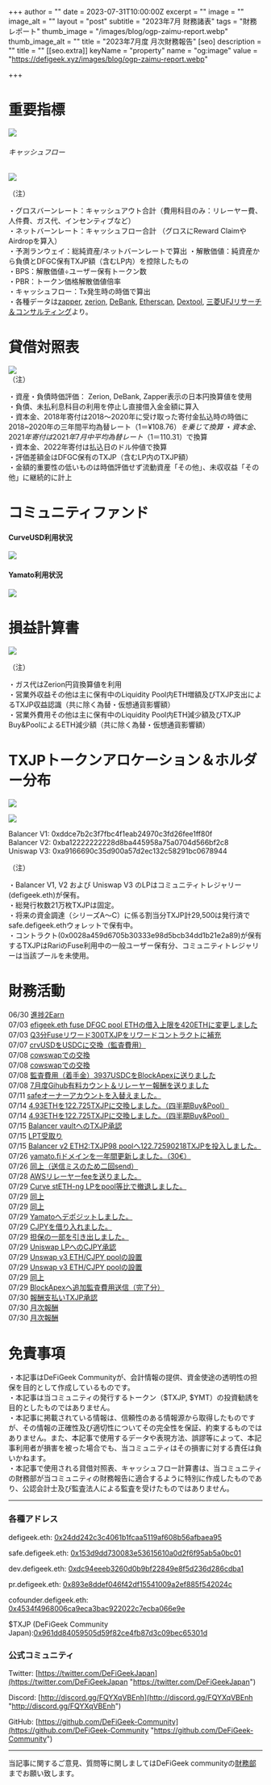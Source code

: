 
+++
author = ""
date = 2023-07-31T10:00:00Z
excerpt = ""
image = ""
image_alt = ""
layout = "post"
subtitle = "2023年7月 財務諸表"
tags = "財務レポート"
thumb_image = "/images/blog/ogp-zaimu-report.webp"
thumb_image_alt = ""
title = "2023年7月度 月次財務報告"
[seo]
description = ""
title = ""
[[seo.extra]]
keyName = "property"
name = "og:image"
value = "https://defigeek.xyz/images/blog/ogp-zaimu-report.webp"

+++

# 重要指標

![](/images/blog/23077.png)

###### キャッシュフロー

![](/images/blog/23071.png)

（注）

・グロスバーンレート：キャッシュアウト合計（費用科目のみ：リレーヤー費、人件費、ガス代、インセンティブなど）\
・ネットバーンレート：キャッシュフロー合計 （グロスにReward ClaimやAirdropを算入）\
・予測ランウェイ：総純資産/ネットバーンレートで算出 ・解散価値：純資産から負債とDFGC保有TXJP額（含むLP内）を控除したもの\
・BPS：解散価値÷ユーザー保有トークン数\
・PBR：トークン価格解散価値倍率\
・キャッシュフロー：Tx発生時の時価で算出\
・各種データは[zapper](https://t.co/lzLYnn8VGj?amp=1), [zerion](https://app.zerion.io/), [DeBank](https://debank.com/), [Etherscan](https://etherscan.io/), [Dextool](https://www.dextools.io/app/ether/pair-explorer/0xa9166690c35d900a57d2ec132c58291bc0678944), [三菱UFJリサーチ＆コンサルティング](http://www.murc-kawasesouba.jp/fx/lastmonth.php)より。

#

# 貸借対照表

![](/images/blog/23074.png)\
（注）

・資産・負債時価評価： Zerion, DeBank, Zapper表示の日本円換算値を使用\
・負債、未払利息科目の利用を停止し直接借入金金額に算入\
・資本金、2018年寄付は2018～2020年に受け取った寄付金払込時の時価に2018~2020年の三年間平均為替レート（$1＝¥108.76）を乗じて換算\
・資本金、2021年寄付は2021年7月中平均為替レート（$1＝110.31）で換算\
・資本金、2022年寄付は払込日のドル仲値で換算\
・評価差額金はDFGC保有のTXJP（含むLP内のTXJP額）\
・金額的重要性の低いものは時価評価せず流動資産「その他」、未収収益「その他」に継続的に計上

#

# コミュニティファンド

#### **CurveUSD利用状況**

![](/images/blog/23073.png)

#### **Yamato利用状況**

![](/images/blog/23072.png)

#

# 損益計算書

![](/images/blog/23075.png)

（注）

・ガス代はZerion円貨換算値を利用\
・営業外収益その他は主に保有中のLiquidity Pool内ETH増額及びTXJP支出によるTXJP収益認識（共に除く為替・仮想通貨影響額）\
・営業外費用その他は主に保有中のLiquidity Pool内ETH減少額及びTXJP Buy\&PoolによるETH減少額（共に除く為替・仮想通貨影響額）

#

# TXJPトークンアロケーション＆ホルダー分布

![](/images/blog/23076.png)

![](/images/blog/23078.png)

Balancer V1: 0xddce7b2c3f7fbc4f1eab24970c3fd26fee1ff80f\
Balancer V2: 0xba12222222228d8ba445958a75a0704d566bf2c8\
Uniswap V3: 0xa9166690c35d900a57d2ec132c58291bc0678944

（注）

・Balancer V1, V2 および Uniswap V3 のLPはコミュニティトレジャリー (defigeek.eth)が保有。\
・総発行枚数21万枚TXJPは固定。\
・将来の資金調達（シリーズA～C）に係る割当分TXJP計29,500は発行済でsafe.defigeek.ethウォレットで保有中。\
・コントラクト(0x0028a459d6705b30333e98d5bcb34dd1b21e2a89)が保有するTXJPはRariのFuse利用中の一般ユーザー保有分、コミュニティトレジャリーは当該プールを未使用。

#

# 財務活動

06/30	[進捗2Earn](https://polygonscan.com/tx/0xb55b570021b6d101f1bd410e334df1e82f924a9ff90897c6119096f26d2790f0)  
07/03	[efigeek.eth fuse DFGC pool ETHの借入上限を420ETHに変更しました](https://etherscan.io/tx/0x817f7f2a89ba48aa8eeccb4a23079289f124f29f23b133c5cf80f529d522c705)  
07/03	[Q3分Fuseリワード300TXJPをリワードコントラクトに補充](https://etherscan.io/tx/0x7a929ea62f88ff5bd26f583c610a546e84994193ac16f6662e3bb99e7259e227)  
07/07	[crvUSDをUSDCに交換（監査費用）](https://etherscan.io/tx/0xf884a4017eecea13578103942a2a20798c75526244b25377d33493a184c58980)  
07/08	[cowswapでの交換](https://etherscan.io/tx/0x44fe517b25d22548e80280f6a53c57f6aa4587bc234bba1fdf41e11c0dfa1449)  
07/08	[cowswapでの交換](https://etherscan.io/tx/0x44fe517b25d22548e80280f6a53c57f6aa4587bc234bba1fdf41e11c0dfa1449)  
07/08	[監査費用（着手金）3937USDCをBlockApexに送りました](https://etherscan.io/tx/0xa2c38897de28932c3de6401fc8ec67a9ccca24e7f23f5f2b4349aad2d9e3099b)  
07/08	[7月度Gihub有料カウント＆リレーヤー報酬を送りました](https://etherscan.io/tx/0x42038a1c1d7fa489f455945158847e29d1a793382539a320b79b2796f178d2f6)  
07/11	[safeオーナーアカウントを入替えました。](https://etherscan.io/tx/0xec0df320e4f955920aa30307053dc54d6b1de2f4253c1a7a3d00805a78173dea)  
07/14	[4.93ETHを122.725TXJPに交換しました。（四半期Buy&Pool）](https://etherscan.io/tx/0x3a3c90f7563d9e95a7c38ed779d9e63d7f4c70f24cc858bcc9e9d162082496c0)  
07/14	[4.93ETHを122.725TXJPに交換しました。（四半期Buy&Pool）](https://etherscan.io/tx/0x3a3c90f7563d9e95a7c38ed779d9e63d7f4c70f24cc858bcc9e9d162082496c0)  
07/15	[Balancer vaultへのTXJP承認](https://etherscan.io/tx/0xe397d76cc9ee316dc64a440dbbc8ac6fd84cde581282db9e458641abb05be5fd)  
07/15	[LPT受取り](https://etherscan.io/tx/0x1049d2f4658b6d51091a544510212252829ec6c51408b27533254615630f69ad)  
07/15	[Balancer v2 ETH2:TXJP98 poolへ122.72590218TXJPを投入しました。](https://etherscan.io/tx/0x1049d2f4658b6d51091a544510212252829ec6c51408b27533254615630f69ad)  
07/26	[yamato.fiドメインを一年間更新しました。（30€）](https://etherscan.io/tx/0x73d4498663bc6d24948e55161ea237a71694bc2dd3796d08028d073428653405)  
07/26	[同上（送信ミスのため二回send）](https://etherscan.io/tx/0x07ff492995a4ce225f39501637d7f1da4431edc5c24b9851a4d34db64d3a02e9)  
07/28	[AWSリレーヤーfeeを送りました。](https://etherscan.io/tx/0xe7ed078921c3db123451722b1f99a23b50e9c063c5a6bf467c49a54d8af73202)  
07/29	[Curve stETH-ng LPをpool等比で撤退しました。](https://etherscan.io/tx/0xc718001104ca655f996dc6d3c4854c0ea198cc358acf998eed2b27d8d3275f50)  
07/29	[同上](https://etherscan.io/tx/0xc718001104ca655f996dc6d3c4854c0ea198cc358acf998eed2b27d8d3275f50)  
07/29	[同上](https://etherscan.io/tx/0xc718001104ca655f996dc6d3c4854c0ea198cc358acf998eed2b27d8d3275f50)  
07/29	[Yamatoへデポジットしました。](https://etherscan.io/tx/0xe495033e5065635c77a15abc983b6d4a231ba92fb72a695e4179ac9238fcbffb)  
07/29	[CJPYを借り入れました。](https://etherscan.io/tx/0x47fb98aeb69f7b44ec0c7663e45ba35f82a10281a5b83587337f0ff02a73fde8)  
07/29	[担保の一部を引き出しました。](https://etherscan.io/tx/0xd26149fbcf6c2e2f08b24790332579390d6ab063098f12cb8a9bed3e88d5c51e)  
07/29	[Uniswap LPへのCJPY承認](https://etherscan.io/tx/0x70393cad17d25b32f09654626331aeabd4de41437680e999d8d462883a6268b2)  
07/29	[Unswap v3 ETH/CJPY poolの設置](https://etherscan.io/tx/0x92aa70732b13707046df8fc42db7c6c4c67484d2d55ec5a0c535fe2d0b228e92)  
07/29	[Unswap v3 ETH/CJPY poolの設置](https://etherscan.io/tx/0x92aa70732b13707046df8fc42db7c6c4c67484d2d55ec5a0c535fe2d0b228e92)  
07/29	[同上](https://etherscan.io/tx/0x92aa70732b13707046df8fc42db7c6c4c67484d2d55ec5a0c535fe2d0b228e92)  
07/29	[BlockApexへ追加監査費用送信（完了分）](https://etherscan.io/tx/0x1a476d4f2b13b8999033e4eb64da9e9fc099c3511dc8603433a79555887b55b5)  
07/30	[報酬支払いTXJP承認](https://etherscan.io/tx/0x7f4c1369c4cdad0712b9d9aac07552710321bb607aba3b81b733441deb623fc9)  
07/30	[月次報酬](https://etherscan.io/tx/0x575563ae8776df1132e014762d77953254975b3aa9af83b65c35e18f93b980d1)  
07/30	[月次報酬](https://etherscan.io/tx/0x575563ae8776df1132e014762d77953254975b3aa9af83b65c35e18f93b980d1)  


# 免責事項

・本記事はDeFiGeek Communityが、会計情報の提供、資金使途の透明性の担保を目的として作成しているものです。\
・本記事は当コミュニティの発行するトークン（$TXJP, $YMT）の投資勧誘を目的としたものではありません。\
・本記事に掲載されている情報は、信頼性のある情報源から取得したものですが、その情報の正確性及び適切性についてその完全性を保証、約束するものではありません。また、本記事で使用するデータや表現方法、誤謬等によって、本記事利用者が損害を被った場合でも、当コミュニティはその損害に対する責任は負いかねます。\
・本記事で使用される貸借対照表、キャッシュフロー計算書は、当コミュニティの財務部が当コミュニティの財務報告に適合するように特別に作成したものであり、公認会計士及び監査法人による監査を受けたものではありません。

---

### 各種アドレス

defigeek.eth: [0x24dd242c3c4061b1fcaa5119af608b56afbaea95](https://etherscan.io/address/0x24dd242c3c4061b1fcaa5119af608b56afbaea95)

safe.defigeek.eth: [0x153d9dd730083e53615610a0d2f6f95ab5a0bc01](https://etherscan.io/address/0x153d9dd730083e53615610a0d2f6f95ab5a0bc01)

dev.defigeek.eth: [0xdc94eeeb3260d0b9bf22849e8f5d236d286cdba1](https://etherscan.io/address/0xdc94eeeb3260d0b9bf22849e8f5d236d286cdba1)

pr.defigeek.eth: [0x893e8ddef046f42df15541009a2ef885f542024c](https://etherscan.io/address/0x893e8ddef046f42df15541009a2ef885f542024c)

cofounder.defigeek.eth: [0x4534f4968006ca9eca3bac922022c7ecba066e9e](https://etherscan.io/address/0x4534f4968006ca9eca3bac922022c7ecba066e9e)

$TXJP (DeFiGeek Community Japan):[0x961dd84059505d59f82ce4fb87d3c09bec65301d](https://etherscan.io/token/0x961dd84059505d59f82ce4fb87d3c09bec65301d)

### 公式コミュニティ

Twitter: [https://twitter.com/DeFiGeekJapan](https://twitter.com/DeFiGeekJapan "https://twitter.com/DeFiGeekJapan")

Discord: [http://discord.gg/FQYXqVBEnh](http://discord.gg/FQYXqVBEnh "http://discord.gg/FQYXqVBEnh")

GitHub: [https://github.com/DeFiGeek-Community](https://github.com/DeFiGeek-Community "https://github.com/DeFiGeek-Community")

---

当記事に関するご意見、質問等に関しましてはDeFiGeek communityの[財務部](https://discord.gg/CkM2cyTz8N)までお願い致します。
